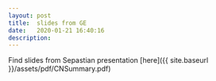 ```yaml
---
layout: post
title:  slides from GE
date:   2020-01-21 16:40:16
description: 
---
```


Find slides from Sepastian presentation [here]({{ site.baseurl }}/assets/pdf/CNSummary.pdf)

  
